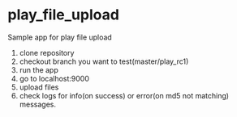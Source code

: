 play_file_upload
================

Sample app for play file upload

1. clone repository
2. checkout branch you want to test(master/play_rc1)
3. run the app
4. go to localhost:9000
5. upload files
6. check logs for info(on success) or error(on md5 not matching) messages.
